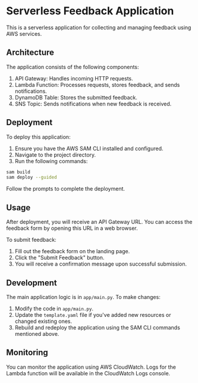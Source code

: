 # Serverless Feedback Application

This is a serverless application for collecting and managing feedback using AWS services.

## Architecture

The application consists of the following components:

1. API Gateway: Handles incoming HTTP requests.
2. Lambda Function: Processes requests, stores feedback, and sends notifications.
3. DynamoDB Table: Stores the submitted feedback.
4. SNS Topic: Sends notifications when new feedback is received.

## Deployment

To deploy this application:

1. Ensure you have the AWS SAM CLI installed and configured.
2. Navigate to the project directory.
3. Run the following commands:

```bash
sam build
sam deploy --guided
```

Follow the prompts to complete the deployment.

## Usage

After deployment, you will receive an API Gateway URL. You can access the feedback form by opening this URL in a web browser.

To submit feedback:
1. Fill out the feedback form on the landing page.
2. Click the "Submit Feedback" button.
3. You will receive a confirmation message upon successful submission.

## Development

The main application logic is in `app/main.py`. To make changes:

1. Modify the code in `app/main.py`.
2. Update the `template.yaml` file if you've added new resources or changed existing ones.
3. Rebuild and redeploy the application using the SAM CLI commands mentioned above.

## Monitoring

You can monitor the application using AWS CloudWatch. Logs for the Lambda function will be available in the CloudWatch Logs console.